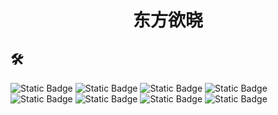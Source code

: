 <h1 align="center">东方欲晓</h1>

## 🛠️

![Static Badge](https://img.shields.io/badge/Python-336d9c?style=for-the-badge&logo=python&logoColor=white)
![Static Badge](https://img.shields.io/badge/Rust-2e2459?style=for-the-badge&logo=rust&logoColor=white)
![Static Badge](https://img.shields.io/badge/Docker-1d63ed?style=for-the-badge&logo=docker&logoColor=white)
![Static Badge](https://img.shields.io/badge/FastApi-019486?style=for-the-badge&logo=fastapi&logoColor=white)
![Static Badge](https://img.shields.io/badge/MySQL-005C84?style=for-the-badge&logo=mysql&logoColor=white)
![Static Badge](https://img.shields.io/badge/MongoDB-4EA94B?style=for-the-badge&logo=mongodb&logoColor=white)
![Static Badge](https://img.shields.io/badge/SQLite-0482c5?style=for-the-badge&logo=sqlite&logoColor=white)
![Static Badge](https://img.shields.io/badge/GIT-fb4f28?style=for-the-badge&logo=git&logoColor=white)

<!--
![Top Langs](https://github-readme-stats.vercel.app/api/top-langs/?username=wodray&layout=compact&theme=tokyonight)
-->
